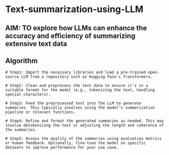# Text-summarization-using-LLM
## AIM:  TO explore how LLMs can enhance the accuracy and efficiency of summarizing extensive text data
## Algorithm
```
# Step1: Import the necessary libraries and load a pre-trained open-source LLM from a repository such as Hugging Face's Transformers.

# Step2: Clean and preprocess the text data to ensure it's in a suitable format for the model (e.g., tokenizing the text, handling special characters).

# Step3: Feed the preprocessed text into the LLM to generate summaries. This typically involves using the model’s summarization pipeline or relevant functions.

# Step4: Refine and format the generated summaries as needed. This may involve detokenizing the text or adjusting the length and coherence of the summaries.

# Step5: Assess the quality of the summaries using evaluation metrics or human feedback. Optionally, fine-tune the model on specific datasets to improve performance for your use case.
```
